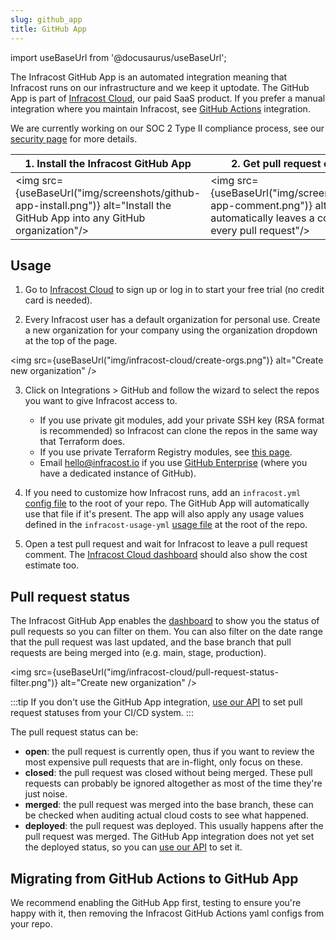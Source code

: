 ```yaml
---
slug: github_app
title: GitHub App
---
```


import useBaseUrl from '@docusaurus/useBaseUrl';

The Infracost GitHub App is an automated integration meaning that Infracost runs on our infrastructure and we keep it uptodate. The GitHub App is part of [Infracost Cloud](/docs/infracost_cloud/get_started/), our paid SaaS product. If you prefer a manual integration where you maintain Infracost, see [GitHub Actions](https://github.com/infracost/actions/) integration.

We are currently working on our SOC 2 Type II compliance process, see our [security page](/security) for more details.

| 1. Install the Infracost GitHub App | 2. Get pull request comments |
|--------------|-----------|
<img src={useBaseUrl("img/screenshots/github-app-install.png")} alt="Install the GitHub App into any GitHub organization"/> | <img src={useBaseUrl("img/screenshots/github-app-comment.png")} alt="Infracost automatically leaves a comment on every pull request"/>

## Usage

1. Go to [Infracost Cloud](https://dashboard.infracost.io) to sign up or log in to start your free trial (no credit card is needed).

2. Every Infracost user has a default organization for personal use. Create a new organization for your company using the organization dropdown at the top of the page.

  <img src={useBaseUrl("img/infracost-cloud/create-orgs.png")} alt="Create new organization" />

3. Click on Integrations > GitHub and follow the wizard to select the repos you want to give Infracost access to.
    - If you use private git modules, add your private SSH key (RSA format is recommended) so Infracost can clone the repos in the same way that Terraform does.
    - If you use private Terraform Registry modules, see [this page](/docs/features/terraform_modules/#terraform-registry-modules).
    - Email [hello@infracost.io](mailto:hello@infracost.io) if you use [GitHub Enterprise](https://github.com/enterprise) (where you have a dedicated instance of GitHub).

4. If you need to customize how Infracost runs, add an `infracost.yml` [config file](/docs/features/config_file/) to the root of your repo. The GitHub App will automatically use that file if it's present. The app will also apply any usage values defined in the `infracost-usage-yml` [usage file](/docs/features/usage_based_resources/) at the root of the repo.

5. Open a test pull request and wait for Infracost to leave a pull request comment. The [Infracost Cloud dashboard](https://dashboard.infracost.io) should also show the cost estimate too.

## Pull request status

The Infracost GitHub App enables the [dashboard](https://dashboard.infracost.io/) to show you the status of pull requests so you can filter on them. You can also filter on the date range that the pull request was last updated, and the base branch that pull requests are being merged into (e.g. main, stage, production).

<img src={useBaseUrl("img/infracost-cloud/pull-request-status-filter.png")} alt="Create new organization" />

:::tip
If you don't use the GitHub App integration, [use our API](/docs/features/cli_commands/#pull-request-status) to set pull request statuses from your CI/CD system.
:::

The pull request status can be:
  - **open**: the pull request is currently open, thus if you want to review the most expensive pull requests that are in-flight, only focus on these.
  - **closed**: the pull request was closed without being merged. These pull requests can probably be ignored altogether as most of the time they're just noise.
  - **merged**: the pull request was merged into the base branch, these can be checked when auditing actual cloud costs to see what happened.
  - **deployed**: the pull request was deployed. This usually happens after the pull request was merged. The GitHub App integration does not yet set the deployed status, so you can [use our API](/docs/features/cli_commands/#pull-request-status) to set it.

## Migrating from GitHub Actions to GitHub App

We recommend enabling the GitHub App first, testing to ensure you're happy with it, then removing the Infracost GitHub Actions yaml configs from your repo.

